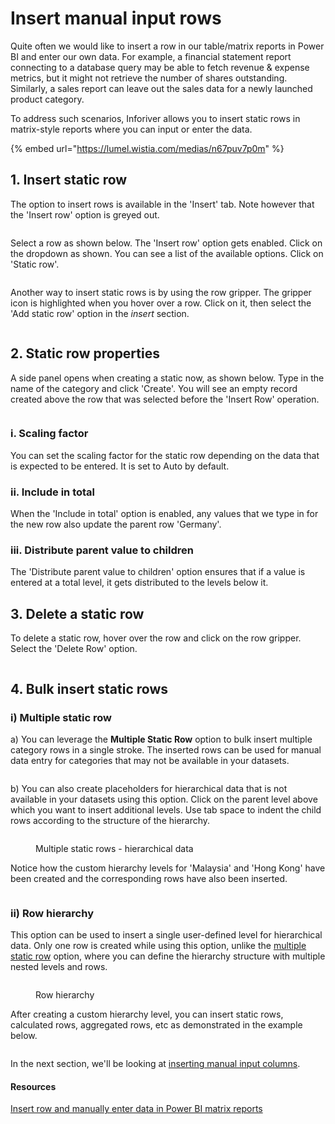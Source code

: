 # Insert manual input rows

Quite often we would like to insert a row in our table/matrix reports in Power BI and enter our own data. For example, a financial statement report connecting to a database query may be able to fetch revenue & expense metrics, but it might not retrieve the number of shares outstanding. Similarly, a sales report can leave out the sales data for a newly launched product category.

To address such scenarios, Inforiver allows you to insert static rows in matrix-style reports where you can input or enter the data.

{% embed url="https://lumel.wistia.com/medias/n67puv7p0m" %}



## 1. Insert static row

The option to insert rows is available in the 'Insert' tab. Note however that the 'Insert row' option is greyed out.

<figure><img src="../../.gitbook/assets/image (306).png" alt=""><figcaption></figcaption></figure>

Select a row as shown below. The 'Insert row' option gets enabled. Click on the dropdown as shown. You can see a list of the available options. Click on 'Static row'.&#x20;

<figure><img src="../../.gitbook/assets/image (307).png" alt=""><figcaption></figcaption></figure>

Another way to insert static rows is by using the row gripper. The gripper icon is highlighted when you hover over a row. Click on it, then select the 'Add static row' option in the _insert_ section.

<figure><img src="../../.gitbook/assets/image (308).png" alt=""><figcaption></figcaption></figure>

## 2. Static row properties

A side panel opens when creating a static now, as shown below. Type in the name of the category and click 'Create'. You will see an empty record created above the row that was selected before the 'Insert Row' operation.&#x20;

<figure><img src="../../.gitbook/assets/image (318).png" alt=""><figcaption></figcaption></figure>

### **i. Scaling factor**

You can set the scaling factor for the static row depending on the data that is expected to be entered. It is set to Auto by default.

### **ii. Include in total**

When the 'Include in total' option is enabled, any values that we type in for the new row also update the parent row 'Germany'.&#x20;

### **iii. Distribute parent value to children**

The 'Distribute parent value to children' option ensures that if a value is entered at a total level, it gets distributed to the levels below it.

## 3. **Delete a static row**

To delete a static row, hover over the row and click on the row gripper. Select the 'Delete Row' option.

<figure><img src="../../.gitbook/assets/image (309).png" alt=""><figcaption></figcaption></figure>

## 4. Bulk insert static rows

### i) Multiple static row

a) You can leverage the **Multiple Static Row** option to bulk insert multiple category rows in a single stroke. The inserted rows can be used for manual data entry for categories that may not be available in your datasets.

<figure><img src="../../.gitbook/assets/image (311).png" alt=""><figcaption></figcaption></figure>

b) You can also create placeholders for hierarchical data that is not available in your datasets using this option. Click on the parent level above which you want to insert additional levels. Use tab space to indent the child rows according to the structure of the hierarchy.

<figure><img src="../../.gitbook/assets/image (312).png" alt=""><figcaption><p>Multiple static rows - hierarchical data</p></figcaption></figure>

Notice how the custom hierarchy levels for 'Malaysia' and 'Hong Kong' have been created and the corresponding rows have also been inserted.

<figure><img src="../../.gitbook/assets/image (313).png" alt=""><figcaption></figcaption></figure>

### ii) Row hierarchy

This option can be used to insert a single user-defined level for hierarchical data. Only one row is created while using this option, unlike the [multiple static row](insert-manual-input-rows.md#i-multiple-static-row) option, where you can define the hierarchy structure with multiple nested levels and rows. &#x20;

<figure><img src="../../.gitbook/assets/image (314).png" alt=""><figcaption><p>Row hierarchy</p></figcaption></figure>

After creating a custom hierarchy level, you can insert static rows, calculated rows, aggregated rows, etc as demonstrated in the example below.&#x20;

<figure><img src="../../.gitbook/assets/image (316).png" alt=""><figcaption></figcaption></figure>





In the next section, we'll be looking at [inserting manual input columns](insert-manual-input-columns.md).

#### Resources

[Insert row and manually enter data in Power BI matrix reports](https://inforiver.com/blog/feature-highlights/insert-row-manual-data-entry-powerbi/)
